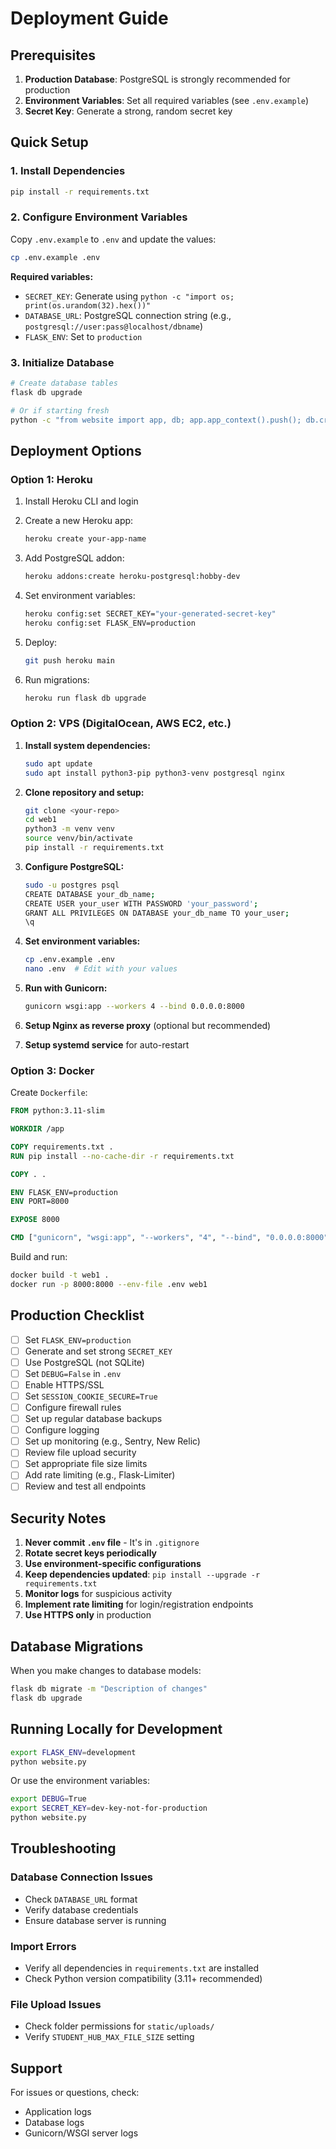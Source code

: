 # Deployment Guide

## Prerequisites

1. **Production Database**: PostgreSQL is strongly recommended for production
2. **Environment Variables**: Set all required variables (see `.env.example`)
3. **Secret Key**: Generate a strong, random secret key

## Quick Setup

### 1. Install Dependencies

```bash
pip install -r requirements.txt
```

### 2. Configure Environment Variables

Copy `.env.example` to `.env` and update the values:

```bash
cp .env.example .env
```

**Required variables:**
- `SECRET_KEY`: Generate using `python -c "import os; print(os.urandom(32).hex())"`
- `DATABASE_URL`: PostgreSQL connection string (e.g., `postgresql://user:pass@localhost/dbname`)
- `FLASK_ENV`: Set to `production`

### 3. Initialize Database

```bash
# Create database tables
flask db upgrade

# Or if starting fresh
python -c "from website import app, db; app.app_context().push(); db.create_all()"
```

## Deployment Options

### Option 1: Heroku

1. Install Heroku CLI and login
2. Create a new Heroku app:
   ```bash
   heroku create your-app-name
   ```

3. Add PostgreSQL addon:
   ```bash
   heroku addons:create heroku-postgresql:hobby-dev
   ```

4. Set environment variables:
   ```bash
   heroku config:set SECRET_KEY="your-generated-secret-key"
   heroku config:set FLASK_ENV=production
   ```

5. Deploy:
   ```bash
   git push heroku main
   ```

6. Run migrations:
   ```bash
   heroku run flask db upgrade
   ```

### Option 2: VPS (DigitalOcean, AWS EC2, etc.)

1. **Install system dependencies:**
   ```bash
   sudo apt update
   sudo apt install python3-pip python3-venv postgresql nginx
   ```

2. **Clone repository and setup:**
   ```bash
   git clone <your-repo>
   cd web1
   python3 -m venv venv
   source venv/bin/activate
   pip install -r requirements.txt
   ```

3. **Configure PostgreSQL:**
   ```bash
   sudo -u postgres psql
   CREATE DATABASE your_db_name;
   CREATE USER your_user WITH PASSWORD 'your_password';
   GRANT ALL PRIVILEGES ON DATABASE your_db_name TO your_user;
   \q
   ```

4. **Set environment variables:**
   ```bash
   cp .env.example .env
   nano .env  # Edit with your values
   ```

5. **Run with Gunicorn:**
   ```bash
   gunicorn wsgi:app --workers 4 --bind 0.0.0.0:8000
   ```

6. **Setup Nginx as reverse proxy** (optional but recommended)

7. **Setup systemd service** for auto-restart

### Option 3: Docker

Create `Dockerfile`:

```dockerfile
FROM python:3.11-slim

WORKDIR /app

COPY requirements.txt .
RUN pip install --no-cache-dir -r requirements.txt

COPY . .

ENV FLASK_ENV=production
ENV PORT=8000

EXPOSE 8000

CMD ["gunicorn", "wsgi:app", "--workers", "4", "--bind", "0.0.0.0:8000"]
```

Build and run:
```bash
docker build -t web1 .
docker run -p 8000:8000 --env-file .env web1
```

## Production Checklist

- [ ] Set `FLASK_ENV=production`
- [ ] Generate and set strong `SECRET_KEY`
- [ ] Use PostgreSQL (not SQLite)
- [ ] Set `DEBUG=False` in `.env`
- [ ] Enable HTTPS/SSL
- [ ] Set `SESSION_COOKIE_SECURE=True`
- [ ] Configure firewall rules
- [ ] Set up regular database backups
- [ ] Configure logging
- [ ] Set up monitoring (e.g., Sentry, New Relic)
- [ ] Review file upload security
- [ ] Set appropriate file size limits
- [ ] Add rate limiting (e.g., Flask-Limiter)
- [ ] Review and test all endpoints

## Security Notes

1. **Never commit `.env` file** - It's in `.gitignore`
2. **Rotate secret keys periodically**
3. **Use environment-specific configurations**
4. **Keep dependencies updated**: `pip install --upgrade -r requirements.txt`
5. **Monitor logs** for suspicious activity
6. **Implement rate limiting** for login/registration endpoints
7. **Use HTTPS only** in production

## Database Migrations

When you make changes to database models:

```bash
flask db migrate -m "Description of changes"
flask db upgrade
```

## Running Locally for Development

```bash
export FLASK_ENV=development
python website.py
```

Or use the environment variables:
```bash
export DEBUG=True
export SECRET_KEY=dev-key-not-for-production
python website.py
```

## Troubleshooting

### Database Connection Issues
- Check `DATABASE_URL` format
- Verify database credentials
- Ensure database server is running

### Import Errors
- Verify all dependencies in `requirements.txt` are installed
- Check Python version compatibility (3.11+ recommended)

### File Upload Issues
- Check folder permissions for `static/uploads/`
- Verify `STUDENT_HUB_MAX_FILE_SIZE` setting

## Support

For issues or questions, check:
- Application logs
- Database logs
- Gunicorn/WSGI server logs
